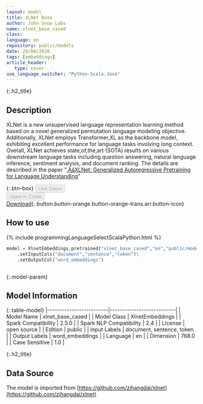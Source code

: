 ```yaml
---
layout: model
title: XLNet Base
author: John Snow Labs
name: xlnet_base_cased
class: 
language: en
repository: public/models
date: 28/04/2020
tags: [embeddings]
article_header:
   type: cover
use_language_switcher: "Python-Scala-Java"
---
```


{:.h2_title}
## Description 
XLNet is a new unsupervised language representation learning method based on a novel generalized permutation language modeling objective. Additionally, XLNet employs Transformer,XL as the backbone model, exhibiting excellent performance for language tasks involving long context. Overall, XLNet achieves state,of,the,art (SOTA) results on various downstream language tasks including question answering, natural language inference, sentiment analysis, and document ranking. The details are described in the paper "[‚ÄãXLNet: Generalized Autoregressive Pretraining for Language Understanding](https://arxiv.org/abs/1906.08237)"



{:.btn-box}
<button class="button button-orange" disabled>Live Demo</button><br/><button class="button button-orange" disabled>Open in Colab</button><br/>[Download](https://s3.amazonaws.com/auxdata.johnsnowlabs.com/public/models/xlnet_base_cased_en_2.5.0_2.4_1588074114942.zip){:.button.button-orange.button-orange-trans.arr.button-icon}<br/>

## How to use 
<div class="tabs-box" markdown="1">

{% include programmingLanguageSelectScalaPython.html %}

```python
model = XlnetEmbeddings.pretrained("xlnet_base_cased","en","public/models")\
	.setInputCols("document","sentence","token")\
	.setOutputCol("word_embeddings")
```

```scala

```
</div>



{:.model-param}
## Model Information

{:.table-model}
|-------------------------|---------------------------|
| Model Name              | xlnet_base_cased          |
| Model Class             | XlnetEmbeddings           |
| Spark Compatibility     | 2.5.0                     |
| Spark NLP Compatibility | 2.4                       |
| License                 | open source               |
| Edition                 | public                    |
| Input Labels            | document, sentence, token |
| Output Labels           | word_embeddings           |
| Language                | en                        |
| Dimension               | 768.0                     |
| Case Sensitive          | 1.0                       |




{:.h2_title}
## Data Source
The model is imported from [https://github.com/zihangdai/xlnet](https://github.com/zihangdai/xlnet)

